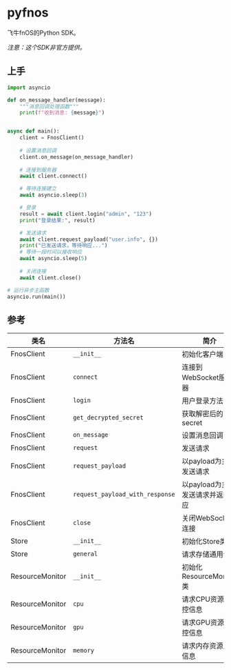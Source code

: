 # pyfnos

飞牛fnOS的Python SDK。

*注意：这个SDK非官方提供。*

## 上手

```python
import asyncio

def on_message_handler(message):
    """消息回调处理函数"""
    print(f"收到消息: {message}")


async def main():
    client = FnosClient()
    
    # 设置消息回调
    client.on_message(on_message_handler)
    
    # 连接到服务器
    await client.connect()

    # 等待连接建立
    await asyncio.sleep(3)

    # 登录
    result = await client.login("admin", "123")
    print("登录结果:", result)

    # 发送请求
    await client.request_payload("user.info", {})
    print("已发送请求，等待响应...")
    # 等待一段时间以接收响应
    await asyncio.sleep(5)
    
    # 关闭连接
    await client.close()

# 运行异步主函数
asyncio.run(main())
```

## 参考

| 类名 | 方法名 | 简介 |
| ---- | ---- | ---- |
| FnosClient | `__init__` | 初始化客户端 |
| FnosClient | `connect` | 连接到WebSocket服务器 |
| FnosClient | `login` | 用户登录方法 |
| FnosClient | `get_decrypted_secret` | 获取解密后的secret |
| FnosClient | `on_message` | 设置消息回调函数 |
| FnosClient | `request` | 发送请求 |
| FnosClient | `request_payload` | 以payload为主体发送请求 |
| FnosClient | `request_payload_with_response` | 以payload为主体发送请求并返回响应 |
| FnosClient | `close` | 关闭WebSocket连接 |
| Store | `__init__` | 初始化Store类 |
| Store | `general` | 请求存储通用信息 |
| ResourceMonitor | `__init__` | 初始化ResourceMonitor类 |
| ResourceMonitor | `cpu` | 请求CPU资源监控信息 |
| ResourceMonitor | `gpu` | 请求GPU资源监控信息 |
| ResourceMonitor | `memory` | 请求内存资源监控信息 |